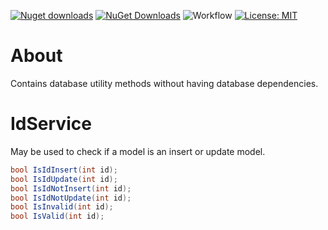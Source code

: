 [![Nuget downloads](https://img.shields.io/nuget/v/Elephant.Database.Utilities)](https://www.nuget.org/packages/Elephant.Database.Utilities/) [![NuGet Downloads](https://img.shields.io/nuget/dt/Elephant.Database.Utilities.svg)](https://www.nuget.org/packages/Elephant.Database.Utilities/) ![Workflow](https://github.com/S-Elephant/Elephant.NuGets/actions/workflows/GitHubActions.yml/badge.svg) [![License: MIT](https://img.shields.io/badge/License-MIT-yellow.svg)](https://github.com/S-Elephant/Elephant.NuGets/tree/master/Elephant.Database.Utilities/LICENSE.txt)

# About

Contains database utility methods without having database dependencies.

# IdService

May be used to check if a model is an insert or update model.

```c#
bool IsIdInsert(int id);
bool IsIdUpdate(int id);
bool IsIdNotInsert(int id);
bool IsIdNotUpdate(int id);
bool IsInvalid(int id);
bool IsValid(int id);
```
